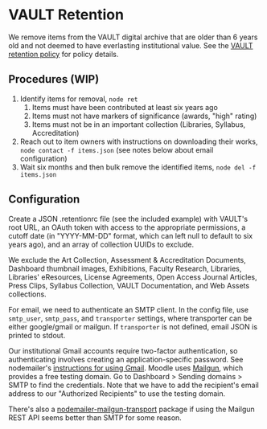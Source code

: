 # VAULT Retention

We remove items from the VAULT digital archive that are older than 6 years old and not deemed to have everlasting institutional value. See the [VAULT retention policy](https://docs.google.com/document/d/1kbWYS_Xa0hXvEU7YCrMLULuTco6RdhKdLY-qWBVky5o/edit#) for policy details.

## Procedures (WIP)

1. Identify items for removal, `node ret`
    1. Items must have been contributed at least six years ago
    2. Items must not have markers of significance (awards, "high" rating)
    3. Items must not be in an important collection (Libraries, Syllabus, Accreditation)
2. Reach out to item owners with instructions on downloading their works, `node contact -f items.json` (see notes below about email configuration)
3. Wait six months and then bulk remove the identified items, `node del -f items.json`

## Configuration

Create a JSON .retentionrc file (see the included example) with VAULT's root URL, an OAuth token with access to the appropriate permissions, a cutoff date (in "YYYY-MM-DD" format, which can left null to default to six years ago), and an array of collection UUIDs to exclude.

We exclude the Art Collection, Assessment & Accreditation Documents, Dashboard thumbnail images, Exhibitions, Faculty Research, Libraries, Libraries' eResources, License Agreements, Open Access Journal Articles, Press Clips, Syllabus Collection, VAULT Documentation, and Web Assets collections.

For email, we need to authenticate an SMTP client. In the config file, use `smtp_user`, `smtp_pass`, and `transporter` settings, where transporter can be either google/gmail or mailgun. If `transporter` is not defined, email JSON is printed to stdout.

Our institutional Gmail accounts require two-factor authentication, so authenticating involves creating an application-specific password. See nodemailer's [instructions for using Gmail](https://nodemailer.com/usage/using-gmail/). Moodle uses [Mailgun](https://app.mailgun.com/), which provides a free testing domain. Go to Dashboard > Sending domains > SMTP to find the credentials. Note that we have to add the recipient's email address to our "Authorized Recipients" to use the testing domain.

There's also a [nodemailer-mailgun-transport](https://www.npmjs.com/package/nodemailer-mailgun-transport) package if using the Mailgun REST API seems better than SMTP for some reason.
